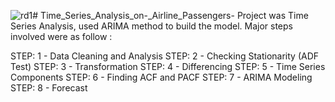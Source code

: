 ![rd1](https://github.com/amirawaleed556/Time_Series_Analysis_on-_Airline_Passengers-/assets/70413663/0496d925-bdb9-4b3b-a2d9-b7c23b3a5a28)# Time_Series_Analysis_on-_Airline_Passengers-
Project was Time Series Analysis, used ARIMA method to build the model. Major steps involved were as follow :

STEP: 1 - Data Cleaning and Analysis
STEP: 2 - Checking Stationarity (ADF Test)
STEP: 3 - Transformation
STEP: 4 - Differencing
STEP: 5 - Time Series Components
STEP: 6 - Finding ACF and PACF
STEP: 7 - ARIMA Modeling
STEP: 8 - Forecast

